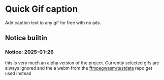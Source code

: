 # Quick Gif caption

Add caption text to any gif for free with no ads.

## Notice builtin

### Notice: 2025-01-26

this is very much an alpha version of the project. Currently selected gifs are always ignored and the a webm from the [ffmpegwasm/testdata](https://github.com/ffmpegwasm/testdata/blob/master/Big_Buck_Bunny_180_10s.webm) repo get used instead
